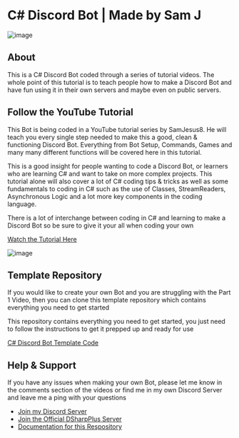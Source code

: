 # C# Discord Bot | Made by Sam J

![image](https://media.discordapp.net/attachments/1020110665161113610/1084826383907291167/READMETHUMB.jpg?width=1048&height=287)

## About

This is a C# Discord Bot coded through a series of tutorial videos. The whole point of this tutorial is to teach people how to make a Discord Bot and have fun using it in their own servers and maybe even on public servers.

## Follow the YouTube Tutorial

This Bot is being coded in a YouTube tutorial series by SamJesus8. He will teach you every single step needed to make this a good, clean & functioning Discord Bot. Everything from Bot Setup, Commands, Games and many many different functions will be covered here in this tutorial.

This is a good insight for people wanting to code a Discord Bot, or learners who are learning C# and want to take on more complex projects. This tutorial alone will also cover a lot of C# coding tips & tricks as well as some fundamentals to coding in C# such as the use of Classes, StreamReaders, Asynchronous Logic and a lot more key components in the coding language.

There is a lot of interchange between coding in C# and learning to make a Discord Bot so be sure to give it your all when coding your own

[Watch the Tutorial Here](https://www.youtube.com/playlist?list=PLcpUxmcrEm_Bn4K-kcE9ebsQPvNcR8KZx)

![image](https://user-images.githubusercontent.com/98812930/212710320-840b87e9-2b16-4f53-ad83-733bf28bb9be.png)

## Template Repository

If you would like to create your own Bot and you are struggling with the Part 1 Video, then you can clone this template repository which
contains everything you need to get started

This repository contains everything you need to get started, you just need to follow the instructions to get it prepped up and ready for use

[C# Discord Bot Template Code](https://github.com/samjesus8/CSharp-Discord-Bot-Template)

## Help & Support

If you have any issues when making your own Bot, please let me know in the comments section of the videos or find me in my own Discord Server and leave me a ping with your questions

- [Join my Discord Server](https://discord.com/invite/GrcaGNSfCR)
- [Join the Official DSharpPlus Server](https://discord.com/invite/dsharpplus)
- [Documentation for this Respository](https://samjesus8.github.io/Bot-Tutorial-Code/)
